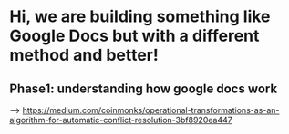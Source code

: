 # Hi, we are building something like Google Docs but with a different method and better! 
## Phase1: understanding how google docs work

--> https://medium.com/coinmonks/operational-transformations-as-an-algorithm-for-automatic-conflict-resolution-3bf8920ea447
